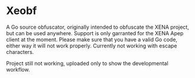 # Xeobf

A Go source obfuscator, originally intended to obfuscate the XENA project, but can be used anywhere. Support is only garranted for the XENA Apep client at the moment. Please make sure that you have a valid Go code, either way it will not work properly. Currently not working with escape characters.

Project still not working, uploaded only to show the developmental workflow.